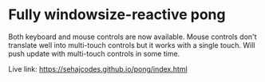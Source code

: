 # Fully windowsize-reactive pong

Both keyboard and mouse controls are now available. Mouse controls don't translate well into multi-touch controls but it works with a single touch. Will push update with multi-touch controls in some time.

Live link:
https://sehajcodes.github.io/pong/index.html

